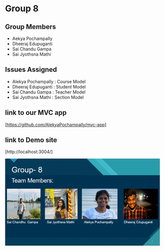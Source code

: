 # Group 8

## Group Members
- Aekya Pochampally
- Dheeraj Edupuganti
- Sai Chandu Gampa
- Sai Jyothsna Mathi

## Issues Assigned
- Alekya Pochampally : Course Model
- Dheeraj Edupuganti : Student Model
- Sai Chandu Gampa : Teacher Model
- Sai Jyothsna Mathi : Section Model

## link to our MVC app
[https://github.com/AlekyaPochampally/mvc-app]

## link to Demo site
[http://localhost:3004/]

![Team Members](/images/team.png)

